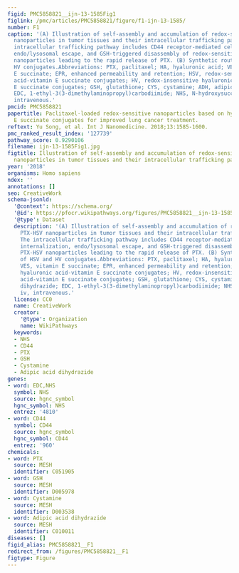 ```yaml
---
figid: PMC5858821__ijn-13-1585Fig1
figlink: /pmc/articles/PMC5858821/figure/f1-ijn-13-1585/
number: F1
caption: '(A) Illustration of self-assembly and accumulation of redox-sensitive PTX-HSV
  nanoparticles in tumor tissues and their intracellular trafficking pathway. The
  intracellular trafficking pathway includes CD44 receptor-mediated cellular internalization,
  endo/lysosomal escape, and GSH-triggered disassembly of redox-sensitive PTX-HSV
  nanoparticles leading to the rapid release of PTX. (B) Synthetic routes of HSV and
  HV conjugates.Abbreviations: PTX, paclitaxel; HA, hyaluronic acid; VES, vitamin
  E succinate; EPR, enhanced permeability and retention; HSV, redox-sensitive hyaluronic
  acid-vitamin E succinate conjugates; HV, redox-insensitive hyaluronic acid-vitamin
  E succinate conjugates; GSH, glutathione; CYS, cystamine; ADH, adipic dihydrazide;
  EDC, 1-ethyl-3(3-dimethylaminopropyl)carbodiimide; NHS, N-hydroxysuccinimide; iv,
  intravenous.'
pmcid: PMC5858821
papertitle: Paclitaxel-loaded redox-sensitive nanoparticles based on hyaluronic acid-vitamin
  E succinate conjugates for improved lung cancer treatment.
reftext: Yu Song, et al. Int J Nanomedicine. 2018;13:1585-1600.
pmc_ranked_result_index: '127739'
pathway_score: 0.9290106
filename: ijn-13-1585Fig1.jpg
figtitle: Illustration of self-assembly and accumulation of redox-sensitive PTX-HSV
  nanoparticles in tumor tissues and their intracellular trafficking pathway
year: '2018'
organisms: Homo sapiens
ndex: ''
annotations: []
seo: CreativeWork
schema-jsonld:
  '@context': https://schema.org/
  '@id': https://pfocr.wikipathways.org/figures/PMC5858821__ijn-13-1585Fig1.html
  '@type': Dataset
  description: '(A) Illustration of self-assembly and accumulation of redox-sensitive
    PTX-HSV nanoparticles in tumor tissues and their intracellular trafficking pathway.
    The intracellular trafficking pathway includes CD44 receptor-mediated cellular
    internalization, endo/lysosomal escape, and GSH-triggered disassembly of redox-sensitive
    PTX-HSV nanoparticles leading to the rapid release of PTX. (B) Synthetic routes
    of HSV and HV conjugates.Abbreviations: PTX, paclitaxel; HA, hyaluronic acid;
    VES, vitamin E succinate; EPR, enhanced permeability and retention; HSV, redox-sensitive
    hyaluronic acid-vitamin E succinate conjugates; HV, redox-insensitive hyaluronic
    acid-vitamin E succinate conjugates; GSH, glutathione; CYS, cystamine; ADH, adipic
    dihydrazide; EDC, 1-ethyl-3(3-dimethylaminopropyl)carbodiimide; NHS, N-hydroxysuccinimide;
    iv, intravenous.'
  license: CC0
  name: CreativeWork
  creator:
    '@type': Organization
    name: WikiPathways
  keywords:
  - NHS
  - CD44
  - PTX
  - GSH
  - Cystamine
  - Adipic acid dihydrazide
genes:
- word: EDC,NHS
  symbol: NHS
  source: hgnc_symbol
  hgnc_symbol: NHS
  entrez: '4810'
- word: CD44
  symbol: CD44
  source: hgnc_symbol
  hgnc_symbol: CD44
  entrez: '960'
chemicals:
- word: PTX
  source: MESH
  identifier: C051905
- word: GSH
  source: MESH
  identifier: D005978
- word: Cystamine
  source: MESH
  identifier: D003538
- word: Adipic acid dihydrazide
  source: MESH
  identifier: C010011
diseases: []
figid_alias: PMC5858821__F1
redirect_from: /figures/PMC5858821__F1
figtype: Figure
---
```

